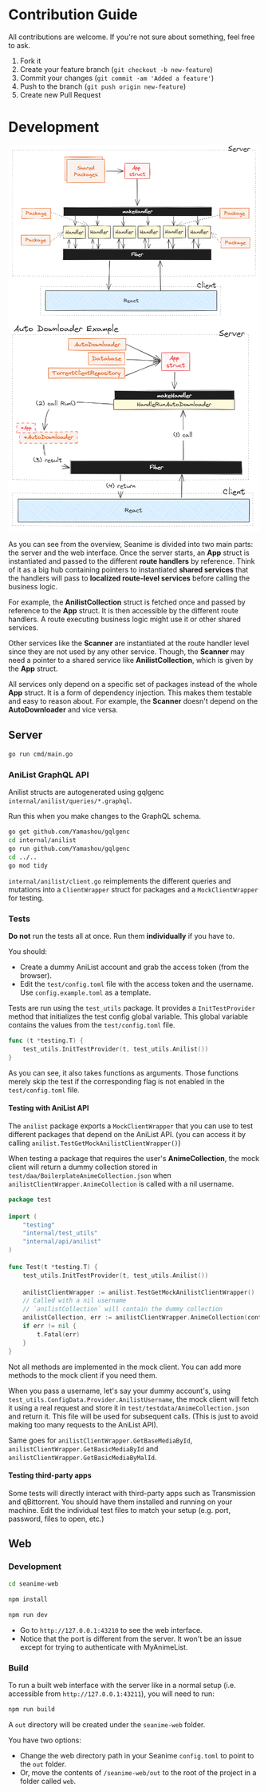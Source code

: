 # Contribution Guide

All contributions are welcome. If you're not sure about something, feel free to ask.

1. Fork it
2. Create your feature branch (`git checkout -b new-feature`)
3. Commit your changes (`git commit -am 'Added a feature'`)
4. Push to the branch (`git push origin new-feature`)
5. Create new Pull Request

# Development

![](./docs/images/charts/overview.png)
![](./docs/images/charts/autodownloader_overview.png)


As you can see from the overview, Seanime is divided into two main parts: the server and the web interface.
Once the server starts, an **App** struct is instantiated and passed to the different **route handlers** by reference.
Think of it as a big hub containing pointers to instantiated **shared services** that the handlers will pass to **localized route-level services** before calling the business logic.

For example, the **AnilistCollection** struct is fetched once and passed by reference to the **App** struct. It is then
accessible by the different route handlers. A route executing business logic might use it or other shared services.

Other services like the **Scanner** are instantiated at the route handler level since they are not used by any other service.
Though, the **Scanner** may need a pointer to a shared service like **AnilistCollection**, which is given by the **App** struct.

All services only depend on a specific set of packages instead of the whole **App** struct. It is a form of dependency injection. This makes them testable and easy to reason about.
For example, the **Scanner** doesn't depend on the **AutoDownloader** and vice versa.

## Server

```bash
go run cmd/main.go
```

### AniList GraphQL API

Anilist structs are autogenerated using gqlgenc `internal/anilist/queries/*.graphql`.

Run this when you make changes to the GraphQL schema.

```bash
go get github.com/Yamashou/gqlgenc
cd internal/anilist
go run github.com/Yamashou/gqlgenc
cd ../..
go mod tidy
```

`internal/anilist/client.go` reimplements the different queries and mutations into a `ClientWrapper` struct for packages and a `MockClientWrapper` for testing.

### Tests

**Do not** run the tests all at once. Run them **individually** if you have to.

You should:
- Create a dummy AniList account and grab the access token (from the browser).
- Edit the `test/config.toml` file with the access token and the username. Use `config.example.toml` as a template.

Tests are run using the `test_utils` package. It provides a `InitTestProvider` method that initializes the test config global variable.
This global variable contains the values from the `test/config.toml` file.

```go
func (t *testing.T) {
	test_utils.InitTestProvider(t, test_utils.Anilist())
}
```

As you can see, it also takes functions as arguments. Those functions merely skip the test if the corresponding flag is not enabled in the `test/config.toml` file.

#### Testing with AniList API

The `anilist` package exports a `MockClientWrapper` that you can use to test different packages that depend on the AniList API. (you can access it by calling `anilist.TestGetMockAnilistClientWrapper()`)

When testing a package that requires the user's **AnimeCollection**, the mock client will return a dummy collection stored in `test/daa/BoilerplateAnimeCollection.json` when 
`anilistClientWrapper.AnimeCollection` is called with a nil username.

```go
package test

import (
	"testing"
	"internal/test_utils"
	"internal/api/anilist"
)

func Test(t *testing.T) {
	test_utils.InitTestProvider(t, test_utils.Anilist())
	
	anilistClientWrapper := anilist.TestGetMockAnilistClientWrapper()
	// Called with a nil username
    // `anilistCollection` will contain the dummy collection
    anilistCollection, err := anilistClientWrapper.AnimeCollection(context.Background(), nil)
    if err != nil {
    	t.Fatal(err)
    }
}
```

Not all methods are implemented in the mock client. You can add more methods to the mock client if you need them.

When you pass a username, let's say your dummy account's, using `test_utils.ConfigData.Provider.AnilistUsername`,
the mock client will fetch it using a real request and store it in `test/testdata/AnimeCollection.json` and return it. This file will be used for subsequent calls.
(This is just to avoid making too many requests to the AniList API).

Same goes for `anilistClientWrapper.GetBaseMediaById`, `anilistClientWrapper.GetBasicMediaById` and `anilistClientWrapper.GetBasicMediaByMalId`.

#### Testing third-party apps

Some tests will directly interact with third-party apps such as Transmission and qBittorrent. You should have them installed and running on your machine.
Edit the individual test files to match your setup (e.g. port, password, files to open, etc.)

## Web

### Development

```bash
cd seanime-web
```

```bash
npm install
```

```bash
npm run dev
```

- Go to `http://127.0.0.1:43210` to see the web interface.
- Notice that the port is different from the server. It won't be an issue except for trying to authenticate with MyAnimeList.

### Build

To run a built web interface with the server like in a normal setup (i.e. accessible from `http://127.0.0.1:43211`),
you will need to run:

```bash
npm run build
```

A `out` directory will be created under the `seanime-web` folder.

You have two options:
- Change the web directory path in your Seanime `config.toml` to point to the `out` folder.
- Or, move the contents of `/seanime-web/out` to the root of the project in a folder called `web`.
